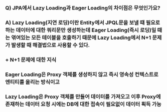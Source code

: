 ### Q) JPA에서 Lazy Loading과 Eager Loading의 차이점은 무엇인가요?

### A) Lazy Loading(지연 로딩)이란 Entity에서 JPQL문을 보낼 떄 필요로 하는 데이터에 대한 쿼리문만 생성하는데 Eager Loading(즉시 로딩)일 때는 엮여있는 모든 테이블을 호출하기 때문에 Lazy Loading에서 N+1 문제가 발생할 때 해결법으로 사용할 수 있다.


### + N+1 문제에 대한 지식

### Eager Loading은 Proxy 객체를 생성하지 않고 즉시 영속성 컨텍스트로 엔티티를 올리는 방식이고
### Lazy Loading은 Proxy 객체를 만들어 데이터를 가져오고 이후 Proxy에 존재하는 데이터 요청 시에는 DB에 대한 접속이 필요없이 데이터 획득 가능